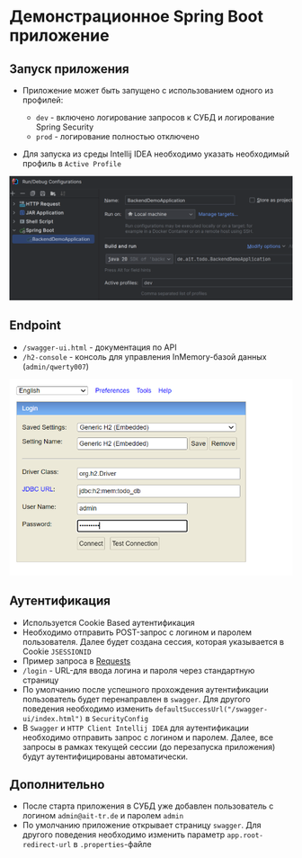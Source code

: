 # Демонстрационное Spring Boot приложение

## Запуск приложения

* Приложение может быть запущено с использованием одного из профилей:
  * `dev` - включено логирование запросов к СУБД и логирование Spring Security
  * `prod` - логирование полностью отключено

* Для запуска из среды Intellij IDEA необходимо указать необходимый профиль в `Active Profile`

![image1](img/1.png)

## Endpoint

* `/swagger-ui.html` - документация по API
* `/h2-console` - консоль для управления InMemory-базой данных (`admin/qwerty007`)

![image1](img/2.png)

## Аутентификация

* Используется Cookie Based аутентификация
* Необходимо отправить POST-запрос с логином и паролем пользователя. Далее будет создана сессия, которая указывается в Cookie `JSESSIONID`
* Пример запроса в [Requests](src/main/resources/http/requests.http)
* `/login` - URL-для ввода логина и пароля через стандартную страницу
* По умолчанию после успешного прохождения аутентификации пользователь будет перенаправлен в `swagger`. Для другого поведения необходимо изменить `defaultSuccessUrl("/swagger-ui/index.html")` в `SecurityConfig`
* В `Swagger` и `HTTP Client Intellij IDEA` для аутентификации необходимо отправить запрос с логином и паролем. Далее, все запросы в рамках текущей сессии (до перезапуска приложения) будут аутентифицированы автоматически.  

## Дополнительно

* После старта приложения в СУБД уже добавлен пользователь с логином `admin@ait-tr.de` и паролем `admin`
* По умолчанию приложение открывает страницу `swagger`. Для другого поведения необходимо изменить параметр `app.root-redirect-url` в `.properties`-файле